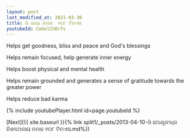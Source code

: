 ```yaml
---
layout: post
last_modified_at: 2021-03-30
title: ଓଁ କାୟା ନମାହ  ୧୦୮ ଟିମଏସ
youtubeId: CwUolChDrfs
---
```

 
 
Helps get goodness, bliss and peace and God's blessings
 
Helps remain focused, help generate inner energy 
 
Helps boost physical and mental health 
 
Helps remain grounded and generates a sense of gratitude towards the greater power 
 
Helps reduce bad karma
 
 
 
 


{% include youtubePlayer.html id=page.youtubeId %}
 
[Next]({{ site.baseurl }}{% link  split1/_posts/2013-04-10-ଓଁ ଛଅଣୂରଂଧ୍ର ନିଶବ୍ଦଅନାୟ ନମାହ ୧୦୮ ଟିମଏସ.md%})
 
